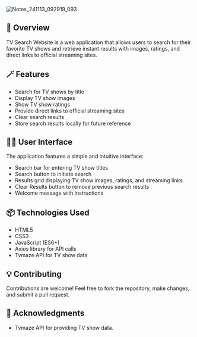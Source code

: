 ![Notes_241113_092919_093](https://github.com/user-attachments/assets/8e64d46b-ac3e-4db2-afa2-83ea3b7def48)

## 💫 Overview

TV Search Website is a web application that allows users to search for their favorite TV shows and retrieve instant results with images, ratings, and direct links to official streaming sites.

## 🪄 Features

- Search for TV shows by title
- Display TV show images
- Show TV show ratings
- Provide direct links to official streaming sites
- Clear search results
- Store search results locally for future reference

## 🌈📱 User Interface

The application features a simple and intuitive interface:

- Search bar for entering TV show titles
- Search button to initiate search
- Results grid displaying TV show images, ratings, and streaming links
- Clear Results button to remove previous search results
- Welcome message with instructions

## 📦 Technologies Used

- HTML5
- CSS3
- JavaScript (ES6+)
- Axios library for API calls
- Tvmaze API for TV show data

## 💡 Contributing

Contributions are welcome! Feel free to fork the repository, make changes, and submit a pull request.

## 📃 Acknowledgments

- Tvmaze API for providing TV show data.
